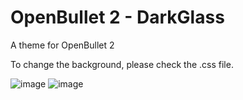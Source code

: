 # OpenBullet 2 - DarkGlass
A theme for OpenBullet 2

To change the background, please check the .css file.

![image](https://user-images.githubusercontent.com/50058811/111074376-47b29900-84eb-11eb-868d-ddf09b43f308.png)
![image](https://i.imgur.com/JbpSBYl.png)


